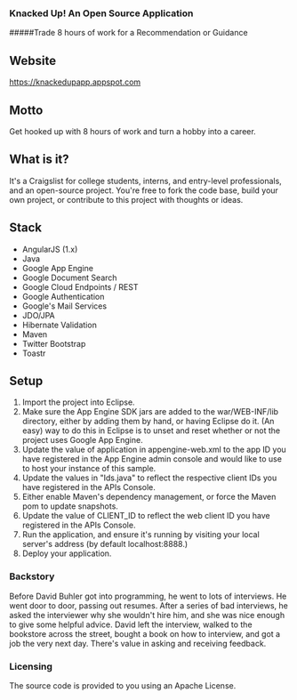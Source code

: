### Knacked Up! An Open Source Application

#####Trade 8 hours of work for a Recommendation or Guidance

## Website
https://knackedupapp.appspot.com
 
## Motto
Get hooked up with 8 hours of work and turn a hobby into a career.

## What is it?
It's a Craigslist for college students, interns, and entry-level professionals, and an open-source project. You're free to fork the code base, build your own project, or contribute to this project with thoughts or ideas.

## Stack
* AngularJS (1.x)
* Java
* Google App Engine
* Google Document Search
* Google Cloud Endpoints / REST
* Google Authentication
* Google's Mail Services
* JDO/JPA
* Hibernate Validation
* Maven
* Twitter Bootstrap
* Toastr

## Setup
1. Import the project into Eclipse.
2. Make sure the App Engine SDK jars are added to the war/WEB-INF/lib directory, either by adding them by hand, or having Eclipse do it. (An easy) way to do this in Eclipse is to unset and reset whether or not the project uses Google App Engine.
3. Update the value of application in appengine-web.xml to the app ID you have registered in the App Engine admin console and would like to use to host your instance of this sample.
4. Update the values in "Ids.java" to reflect the respective client IDs you have registered in the APIs Console.
5. Either enable Maven's dependency management, or force the Maven pom to update snapshots.
6. Update the value of CLIENT_ID to reflect the web client ID you have registered in the APIs Console.
7. Run the application, and ensure it's running by visiting your local server's address (by default localhost:8888.)
8. Deploy your application.

### Backstory
Before David Buhler got into programming, he went to lots of interviews. He went door to door, passing out resumes. After a series of bad interviews, he asked the interviewer why she wouldn't hire him, and she was nice enough to give some helpful advice. David left the interview, walked to the bookstore across the street, bought a book on how to interview, and got a job the very next day. There's value in asking and receiving feedback.

### Licensing
The source code is provided to you using an Apache License.
